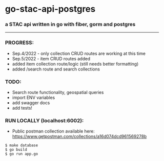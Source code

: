 # go-stac-api-postgres  
### a STAC api written in go with fiber, gorm and postgres   
-------
### PROGRESS:  
- Sep.4/2022 - only collection CRUD routes are working at this time   
- Sep.5/2022 - item CRUD routes added 
- added item collection route/logic (still needs better formatting) 
- added /search route and search collections

### TODO: 
- Search route functionality, geospatial queries
- import ENV variables   
- add swagger docs  
- add tests!  
  
### RUN LOCALLY (localhost:6002):  
- Public postman collection available here: https://www.getpostman.com/collections/a16d074dcd961569278b 

```$ make database```  
```$ go build```  
```$ go run app.go```  
   